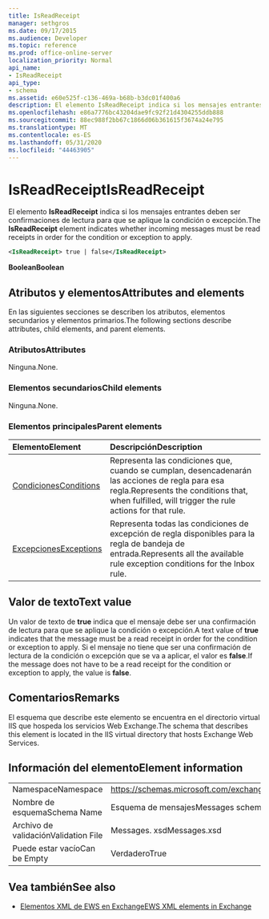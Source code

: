 ```yaml
---
title: IsReadReceipt
manager: sethgros
ms.date: 09/17/2015
ms.audience: Developer
ms.topic: reference
ms.prod: office-online-server
localization_priority: Normal
api_name:
- IsReadReceipt
api_type:
- schema
ms.assetid: e60e525f-c136-469a-b68b-b3dc01f400a6
description: El elemento IsReadReceipt indica si los mensajes entrantes deben ser confirmaciones de lectura para que se aplique la condición o excepción.
ms.openlocfilehash: e86a7776bc43204dae9fc92f21d4304255ddb888
ms.sourcegitcommit: 88ec988f2bb67c1866d06b361615f3674a24e795
ms.translationtype: MT
ms.contentlocale: es-ES
ms.lasthandoff: 05/31/2020
ms.locfileid: "44463905"
---
```

# <a name="isreadreceipt"></a><span data-ttu-id="19aa9-103">IsReadReceipt</span><span class="sxs-lookup"><span data-stu-id="19aa9-103">IsReadReceipt</span></span>

<span data-ttu-id="19aa9-104">El elemento **IsReadReceipt** indica si los mensajes entrantes deben ser confirmaciones de lectura para que se aplique la condición o excepción.</span><span class="sxs-lookup"><span data-stu-id="19aa9-104">The **IsReadReceipt** element indicates whether incoming messages must be read receipts in order for the condition or exception to apply.</span></span> 
  
```XML
<IsReadReceipt> true | false</IsReadReceipt>
```

 <span data-ttu-id="19aa9-105">**Boolean**</span><span class="sxs-lookup"><span data-stu-id="19aa9-105">**Boolean**</span></span>
## <a name="attributes-and-elements"></a><span data-ttu-id="19aa9-106">Atributos y elementos</span><span class="sxs-lookup"><span data-stu-id="19aa9-106">Attributes and elements</span></span>

<span data-ttu-id="19aa9-107">En las siguientes secciones se describen los atributos, elementos secundarios y elementos primarios.</span><span class="sxs-lookup"><span data-stu-id="19aa9-107">The following sections describe attributes, child elements, and parent elements.</span></span>
  
### <a name="attributes"></a><span data-ttu-id="19aa9-108">Atributos</span><span class="sxs-lookup"><span data-stu-id="19aa9-108">Attributes</span></span>

<span data-ttu-id="19aa9-109">Ninguna.</span><span class="sxs-lookup"><span data-stu-id="19aa9-109">None.</span></span>
  
### <a name="child-elements"></a><span data-ttu-id="19aa9-110">Elementos secundarios</span><span class="sxs-lookup"><span data-stu-id="19aa9-110">Child elements</span></span>

<span data-ttu-id="19aa9-111">Ninguna.</span><span class="sxs-lookup"><span data-stu-id="19aa9-111">None.</span></span>
  
### <a name="parent-elements"></a><span data-ttu-id="19aa9-112">Elementos principales</span><span class="sxs-lookup"><span data-stu-id="19aa9-112">Parent elements</span></span>

|<span data-ttu-id="19aa9-113">**Elemento**</span><span class="sxs-lookup"><span data-stu-id="19aa9-113">**Element**</span></span>|<span data-ttu-id="19aa9-114">**Descripción**</span><span class="sxs-lookup"><span data-stu-id="19aa9-114">**Description**</span></span>|
|:-----|:-----|
|[<span data-ttu-id="19aa9-115">Condiciones</span><span class="sxs-lookup"><span data-stu-id="19aa9-115">Conditions</span></span>](conditions.md) <br/> |<span data-ttu-id="19aa9-116">Representa las condiciones que, cuando se cumplan, desencadenarán las acciones de regla para esa regla.</span><span class="sxs-lookup"><span data-stu-id="19aa9-116">Represents the conditions that, when fulfilled, will trigger the rule actions for that rule.</span></span>  <br/> |
|[<span data-ttu-id="19aa9-117">Excepciones</span><span class="sxs-lookup"><span data-stu-id="19aa9-117">Exceptions</span></span>](exceptions.md) <br/> |<span data-ttu-id="19aa9-118">Representa todas las condiciones de excepción de regla disponibles para la regla de bandeja de entrada.</span><span class="sxs-lookup"><span data-stu-id="19aa9-118">Represents all the available rule exception conditions for the Inbox rule.</span></span>  <br/> |
   
## <a name="text-value"></a><span data-ttu-id="19aa9-119">Valor de texto</span><span class="sxs-lookup"><span data-stu-id="19aa9-119">Text value</span></span>

<span data-ttu-id="19aa9-120">Un valor de texto de **true** indica que el mensaje debe ser una confirmación de lectura para que se aplique la condición o excepción.</span><span class="sxs-lookup"><span data-stu-id="19aa9-120">A text value of **true** indicates that the message must be a read receipt in order for the condition or exception to apply.</span></span> <span data-ttu-id="19aa9-121">Si el mensaje no tiene que ser una confirmación de lectura de la condición o excepción que se va a aplicar, el valor es **false**.</span><span class="sxs-lookup"><span data-stu-id="19aa9-121">If the message does not have to be a read receipt for the condition or exception to apply, the value is **false**.</span></span>
  
## <a name="remarks"></a><span data-ttu-id="19aa9-122">Comentarios</span><span class="sxs-lookup"><span data-stu-id="19aa9-122">Remarks</span></span>

<span data-ttu-id="19aa9-123">El esquema que describe este elemento se encuentra en el directorio virtual IIS que hospeda los servicios Web Exchange.</span><span class="sxs-lookup"><span data-stu-id="19aa9-123">The schema that describes this element is located in the IIS virtual directory that hosts Exchange Web Services.</span></span>
  
## <a name="element-information"></a><span data-ttu-id="19aa9-124">Información del elemento</span><span class="sxs-lookup"><span data-stu-id="19aa9-124">Element information</span></span>

|||
|:-----|:-----|
|<span data-ttu-id="19aa9-125">Namespace</span><span class="sxs-lookup"><span data-stu-id="19aa9-125">Namespace</span></span>  <br/> |https://schemas.microsoft.com/exchange/services/2006/messages  <br/> |
|<span data-ttu-id="19aa9-126">Nombre de esquema</span><span class="sxs-lookup"><span data-stu-id="19aa9-126">Schema Name</span></span>  <br/> |<span data-ttu-id="19aa9-127">Esquema de mensajes</span><span class="sxs-lookup"><span data-stu-id="19aa9-127">Messages schema</span></span>  <br/> |
|<span data-ttu-id="19aa9-128">Archivo de validación</span><span class="sxs-lookup"><span data-stu-id="19aa9-128">Validation File</span></span>  <br/> |<span data-ttu-id="19aa9-129">Messages. xsd</span><span class="sxs-lookup"><span data-stu-id="19aa9-129">Messages.xsd</span></span>  <br/> |
|<span data-ttu-id="19aa9-130">Puede estar vacío</span><span class="sxs-lookup"><span data-stu-id="19aa9-130">Can be Empty</span></span>  <br/> |<span data-ttu-id="19aa9-131">Verdadero</span><span class="sxs-lookup"><span data-stu-id="19aa9-131">True</span></span>  <br/> |
   
## <a name="see-also"></a><span data-ttu-id="19aa9-132">Vea también</span><span class="sxs-lookup"><span data-stu-id="19aa9-132">See also</span></span>



- [<span data-ttu-id="19aa9-133">Elementos XML de EWS en Exchange</span><span class="sxs-lookup"><span data-stu-id="19aa9-133">EWS XML elements in Exchange</span></span>](ews-xml-elements-in-exchange.md)

